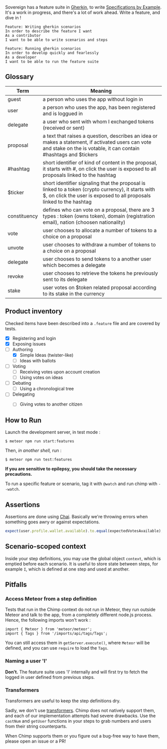 Sovereign has a feature suite in [Gherkin](https://cucumber.io/docs/reference),
to write [Specifications by Example](https://en.wikipedia.org/wiki/Specification_by_example).
It's a work in progress, and there's a lot of work ahead. Write a feature, and dive in !

``` gherkin
Feature: Writing gherkin scenarios
In order to describe the feature I want
As a contributor
I want to be able to write scenarios and steps

Feature: Running gherkin scenarios
In order to develop quickly and fearlessly
As a developer
I want to be able to run the feature suite
```

## Glossary
| Term  | Meaning   |
|---|---|
| guest  | a person who uses the app without login in |
| user  | a person who uses the app, has been registered and is loggued in  |
| delegate | a user who sent with whom I exchanged tokens (received or sent)  |
| proposal | a text that raises a question, describes an idea or makes a statement, if activated users can vote and stake on the is votable, it can contain #hashtags and $tickers |
| #hashtag | short identifier of kind of content in the proposal, it starts with #, on click the user is exposed to all proposals linked to the hashtag |
| $ticker  | short identifier signaling that the proposal is linked to a token (crypto currency), it starts with $, on click the user is exposed to all proposals linked to the hashtag|
| constituency | defines who can vote on a proposal, there are 3 types : token (owns token), domain (registration email), nation (choosen nationality) |
| vote  | user chooses to allocate a number of tokens to a choice on a proposal |
| unvote  | user chooses to withdraw a number of tokens to a choice on a proposal  |
| delegate  | user chooses to send tokens to a another user which becomes a delegate |
| revoke  | user chooses to retrieve the tokens he previously sent to its delegate |
| stake  | user votes on $token related proposal according to its stake in the currency |

## Product inventory
Checked items have been described into a `.feature` file and are covered by tests.

- [x] Registering and login
- [x] Exposing issues
- [ ] Authoring
    - [x] Simple Ideas (twister-like)
    - [ ] Ideas with ballots
- [ ] Voting
    - [ ] Receiving votes upon account creation
    - [ ] Using votes on ideas
- [ ] Debating
    - [ ] Using a chronological tree
- [ ] Delegating
    - [ ] Giving votes to another citizen


## How to Run

Launch the development server, in test mode :

    $ meteor npm run start:features

Then, _in another shell,_ run :

    $ meteor npm run test:features

**If you are sensitive to epilepsy, you should take the necessary precautions.**

To run a specific feature or scenario, tag it with `@watch` and run chimp with `--watch`.


## Assertions

Assertions are done using [Chai](http://chaijs.com/).
Basically we're throwing errors when something goes awry or against expectations.

``` js
expect(user.profile.wallet.available).to.equal(expectedVotesAvailable);
```


## Scenario-scoped context

Inside your step definitions, you may use the global object `context`, which is emptied before each scenario.
It is useful to store state between steps, for example `I`, which is defined at one step and used at another.


## Pitfalls

### Access Meteor from a step definition

Tests that run in the Chimp context do not run in Meteor,
they run outside Meteor and talk to the app, from a completely different node.js process.
Hence, the following imports won't work :

    import { Meteor } from 'meteor/meteor';
    import { Tags } from '/imports/api/tags/Tags';

You can still access them in `getServer.execute()`,
where `Meteor` will be defined, and you can use `require` to load the `Tags`.

### Naming a user 'I'

**Don't.**
The feature suite uses 'I' internally and will first try to fetch the logged in user defined from previous steps.

### Transformers

Transformers are useful to keep the step definitions dry.

Sadly, we don't use [transformers](https://github.com/cucumber/cucumber/wiki/Step-Argument-Transforms).
Chimp does not natively support them, and each of our implementation attempts had severe drawbacks.
Use the `castNum` and `getUser` functions in your steps to grab numbers and users from their string counterparts.

When Chimp supports them or you figure out a bug-free way to have them, please open an issue or a PR!
